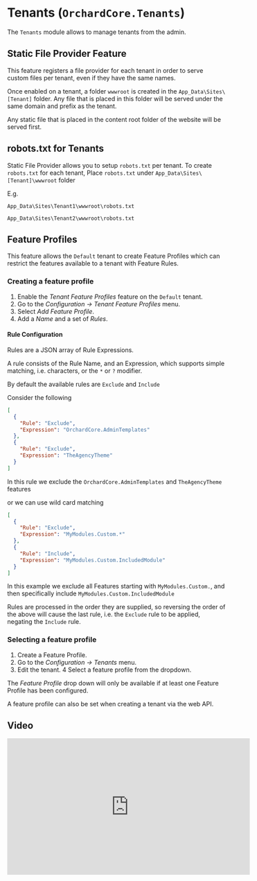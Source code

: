 # Tenants (`OrchardCore.Tenants`)

The `Tenants` module allows to manage tenants from the admin.

## Static File Provider Feature

This feature registers a file provider for each tenant in order to serve custom files per tenant, even if they have the same names.

Once enabled on a tenant, a folder `wwwroot` is created in the `App_Data\Sites\[Tenant]` folder. Any file that is placed in this folder will be served under the same domain and prefix as the tenant.

Any static file that is placed in the content root folder of the website will be served
first.

## robots.txt for Tenants

Static File Provider allows you to setup `robots.txt` per tenant. 
To create `robots.txt` for each tenant, Place `robots.txt` under `App_Data\Sites\[Tenant]\wwwroot` folder 

E.g.

`App_Data\Sites\Tenant1\wwwroot\robots.txt`

`App_Data\Sites\Tenant2\wwwroot\robots.txt`

## Feature Profiles

This feature allows the `Default` tenant to create Feature Profiles which can restrict the features available to a tenant with Feature Rules.

### Creating a feature profile

1. Enable the _Tenant Feature Profiles_ feature on the `Default` tenant.
2. Go to the _Configuration -> Tenant Feature Profiles_ menu.
3. Select _Add Feature Profile_.
4. Add a _Name_ and a set of _Rules_.

#### Rule Configuration

Rules are a JSON array of Rule Expressions. 

A rule consists of the Rule Name, and an Expression, which supports simple matching, i.e. characters, or the `*` or `?` modifier.

By default the available rules are `Exclude` and `Include`


Consider the following

``` json
[
  {
    "Rule": "Exclude",
    "Expression": "OrchardCore.AdminTemplates"
  },
  {
    "Rule": "Exclude",
    "Expression": "TheAgencyTheme"
  }
]
```

In this rule we exclude the `OrchardCore.AdminTemplates` and `TheAgencyTheme` features

or we can use wild card matching

``` json
[
  {
    "Rule": "Exclude",
    "Expression": "MyModules.Custom.*"
  },
  {
    "Rule": "Include",
    "Expression": "MyModules.Custom.IncludedModule"
  }
]
```

In this example we exclude all Features starting with `MyModules.Custom.`, and then specifically include `MyModules.Custom.IncludedModule`

Rules are processed in the order they are supplied, so reversing the order of the above will cause the last rule, i.e. the `Exclude` rule to be applied, negating the `Include` rule.

### Selecting a feature profile

1. Create a Feature Profile.
2. Go to the _Configuration -> Tenants_ menu.
3. Edit the tenant.
4 Select a feature profile from the dropdown.

The _Feature Profile_ drop down will only be available if at least one Feature Profile has been configured.

A feature profile can also be set when creating a tenant via the web API.

## Video

<iframe width="560" height="315" src="https://www.youtube-nocookie.com/embed/aQAjTG2ma64" frameborder="0" allow="accelerometer; autoplay; encrypted-media; gyroscope; picture-in-picture" allowfullscreen></iframe>